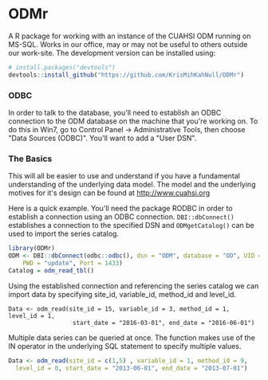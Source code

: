 # ODMr
A R package for working with an instance of the CUAHSI ODM running on MS-SQL. Works in our office, may or may not be useful to others outside our work-site. The development version can be installed using:

```R
# install.packages("devtools")
devtools::install_github("https://github.com/KrisMihKahNull/ODMr")
```
### ODBC
In order to talk to the database, you'll need to establish an ODBC connection to the ODM database on the machine that you're working on. To do this in Win7, go to Control Panel -> Administrative Tools, then choose "Data Sources (ODBC)". You'll want to add a "User DSN".

### The Basics
This will all be easier to use and understand if you have a fundamental understanding of the underlying data model. The model and the underlying motives for it's design can be found at http://www.cuahsi.org 

Here is a quick example. You'll need the package RODBC in order to establish a connection using an ODBC connection. `DBI::dbConnect()` establishes a connection to the specified DSN and `ODMgetCatalog()` can be used to import the series catalog.

```R
library(ODMr)
ODM <- DBI::dbConnect(odbc::odbc(), dsn = "ODM", database = "OD", UID = "update", 
    PWD = "update", Port = 1433)
Catalog = odm_read_tbl()
```

Using the established connection and referencing the series catalog we can import data by specifying site_id, variable_id, method_id and level_id.

```{r}
Data <- odm_read(site_id = 15, variable_id = 3, method_id = 1, level_id = 1,
                  start_date = "2016-03-01", end_date = "2016-06-01")
```

Multiple data series can be queried at once. The function makes use of the IN operator in the underlying SQL statement to specify multiple values. 

```R
Data <- odm_read(site_id = c(1,5) , variable_id = 1, method_id = 9,
  level_id = 0, start_date = "2013-06-01", end_date = "2013-07-01")
```
